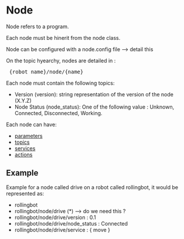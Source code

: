 # Node

Node refers to a program. 

Each node must be hinerit from the node class.

Node can be configured with a node.config file --> detail this

On the topic hyearchy, nodes are detailed in :

<pre> {robot_name}/node/{name} </pre>

Each node must contain the following topics:
 - Version (version): string representation of the version of the node (X.Y.Z)
 - Node Status (node_status): One of the following value : Unknown, Connected, Disconnected, Working.

 Each node can have:
  - [parameters](parameters.md)
  - [topics](topic.md)
  - [services](service.md)
  - [actions](action.md)

## Example
Example for a node called drive on a robot called rollingbot, it would be represented as:
 - rollingbot
 - rollingbot/node/drive (*) --> do we need this ?
 - rollingbot/node/drive/version : 0.1
 - rollingbot/node/drive/node_status : Connected
 - rollingbot/node/drive/service : { move }